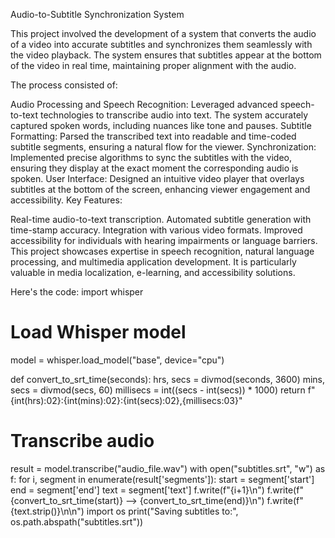 Audio-to-Subtitle Synchronization System

This project involved the development of a system that converts the audio of a video into accurate subtitles and synchronizes them seamlessly with the video playback. The system ensures that subtitles appear at the bottom of the video in real time, maintaining proper alignment with the audio.

The process consisted of:

Audio Processing and Speech Recognition: Leveraged advanced speech-to-text technologies to transcribe audio into text. The system accurately captured spoken words, including nuances like tone and pauses.
Subtitle Formatting: Parsed the transcribed text into readable and time-coded subtitle segments, ensuring a natural flow for the viewer.
Synchronization: Implemented precise algorithms to sync the subtitles with the video, ensuring they display at the exact moment the corresponding audio is spoken.
User Interface: Designed an intuitive video player that overlays subtitles at the bottom of the screen, enhancing viewer engagement and accessibility.
Key Features:

Real-time audio-to-text transcription.
Automated subtitle generation with time-stamp accuracy.
Integration with various video formats.
Improved accessibility for individuals with hearing impairments or language barriers.
This project showcases expertise in speech recognition, natural language processing, and multimedia application development. It is particularly valuable in media localization, e-learning, and accessibility solutions.

Here's the code:
import whisper

# Load Whisper model
model = whisper.load_model("base", device="cpu")

def convert_to_srt_time(seconds):
    hrs, secs = divmod(seconds, 3600)
    mins, secs = divmod(secs, 60)
    millisecs = int((secs - int(secs)) * 1000)
    return f"{int(hrs):02}:{int(mins):02}:{int(secs):02},{millisecs:03}"
        
# Transcribe audio
result = model.transcribe("audio_file.wav")
with open("subtitles.srt", "w") as f:
    for i, segment in enumerate(result['segments']):
        start = segment['start']
        end = segment['end']
        text = segment['text']
        f.write(f"{i+1}\n")
        f.write(f"{convert_to_srt_time(start)} --> {convert_to_srt_time(end)}\n")
        f.write(f"{text.strip()}\n\n")
import os
print("Saving subtitles to:", os.path.abspath("subtitles.srt"))

